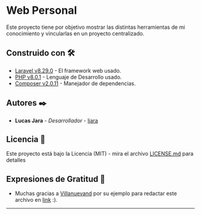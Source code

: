 # Web Personal

Este proyecto tiene por objetivo mostrar las distintas herramientas de mi conocimiento y vincularlas en un proyecto centralizado.

## Construido con 🛠️

* [Laravel v8.29.0](https://github.com/laravel/laravel) - El framework web usado.
* [PHP v8.0.1](https://www.php.net) - Lenguaje de Desarrollo usado.
* [Composer v2.0.11](https://getcomposer.org) - Manejador de dependencias.

## Autores ✒️

* **Lucas Jara** - *Desarrollador* - [ljara](https://github.com/lucasjara)

## Licencia 📄

Este proyecto está bajo la Licencia (MIT) - mira el archivo [LICENSE.md](LICENSE.md) para detalles

## Expresiones de Gratitud 🎁

* Muchas gracias a [Villanuevand](https://github.com/Villanuevand) por su ejemplo para redactar este archivo en [link](https://gist.github.com/Villanuevand/6386899f70346d4580c723232524d35a) :).
---
